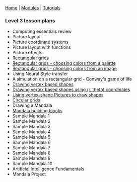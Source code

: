 <div class="nav">
  <a href="../../index.html">Home</a> | <a href="/modules/modules-index.html">Modules</a> | <a href="../../tutorials-index.html">Tutorials</a>
</div>

### Level 3 lesson plans

* Computing essentials review
* Picture layout
* Picture coordinate systems
* Picture layout with functions
* Picture effects
* [Rectangular grids](rectangular-grids.html)
* [Rectangular grids - choosing colors from a palette](rectangular-grids-palette.html)
* [Rectangular grids - choosing colors from an image](rectangular-grids-image.html)
* Using Neural Style transfer
* A simulation on a rectangular grid - Conway's game of life
* [Drawing vertex based shapes](drawing-vertex-shapes.html)
* [Drawing vertex based shapes using (r, theta) coordinates](drawing-vertex-rt-shapes.html)
* [Using vertex-shape Pictures to draw shapes](drawing-vertex-rt-shapes-pic.html)
* [Circular grids](circular-grids.html)
* Drawing a Mandala
* [Mandala building blocks](mandala-building-blocks.html)
* Sample Mandala 1
* Sample Mandala 2
* Sample Mandala 3
* Sample Mandala 4
* Sample Mandala 5
* Sample Mandala 6
* Sample Mandala 7
* Sample Mandala 8
* Sample Mandala 9
* Sample Mandala 10
* Artificial Intelligence Fundamentals
* Mandala Project